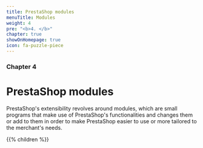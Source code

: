 ```yaml
---
title: PrestaShop modules
menuTitle: Modules
weight: 4
pre: "<b>4. </b>"
chapter: true
showOnHomepage: true
icon: fa-puzzle-piece
---
```


### Chapter 4

# PrestaShop modules

PrestaShop's extensibility revolves around modules, which are small
programs that make use of PrestaShop's functionalities and changes them
or add to them in order to make PrestaShop easier to use or more
tailored to the merchant's needs.

{{% children %}}
